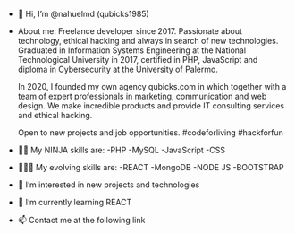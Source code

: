 - 👋 Hi, I’m @nahuelmd (qubicks1985)

- About me:
  Freelance developer since 2017. Passionate about technology, ethical hacking and always in search of new technologies.
  Graduated in Information Systems Engineering at the National Technological University in 2017, certified in PHP, JavaScript and diploma in Cybersecurity at the University of Palermo.

  In 2020, I founded my own agency qubicks.com in which together with a team of expert professionals in marketing, communication and web design. We make incredible products and provide IT consulting services and ethical hacking.

  Open to new projects and job opportunities. #codeforliving #hackforfun
  
- 🥷🏻 My NINJA skills are:
     -PHP
     -MySQL
     -JavaScript
     -CSS
     
- 👨🏻‍🎓 My evolving skills are:
     -REACT
     -MongoDB
     -NODE JS
     -BOOTSTRAP
     

- 👀 I’m interested in new projects and technologies

- 🌱 I’m currently learning REACT

- 📫 Contact me at the following link




